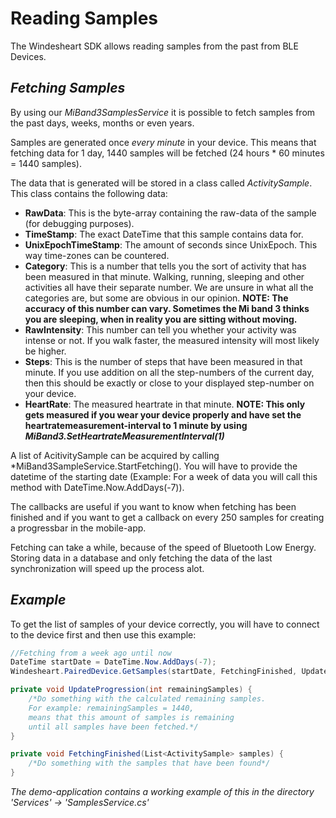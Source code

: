 # Reading Samples
The Windesheart SDK allows reading samples from the past from BLE Devices.

## *Fetching Samples*

By using our *MiBand3SamplesService* it is possible to fetch samples from the past days, weeks, months or even years.

Samples are generated once *every minute* in your device. This means that fetching data for 1 day, 1440 samples will be fetched (24 hours * 60 minutes = 1440 samples).

The data that is generated will be stored in a class called *ActivitySample*. This class contains the following data:

* **RawData**: This is the byte-array containing the raw-data of the sample (for debugging purposes).
* **TimeStamp**: The exact DateTime that this sample contains data for.
* **UnixEpochTimeStamp**: The amount of seconds since UnixEpoch. This way time-zones can be countered.
* **Category**: This is a number that tells you the sort of activity that has been measured in that minute. Walking, running, sleeping and other activities all have their separate number. We are unsure in what all the categories are, but some are obvious in our opinion. **NOTE: The accuracy of this number can vary. Sometimes the Mi band 3 thinks you are sleeping, when in reality you are sitting without moving.**
* **RawIntensity**: This number can tell you whether your activity was intense or not. If you walk faster, the measured intensity will most likely be higher.
* **Steps**: This is the number of steps that have been measured in that minute. If you use addition on all the step-numbers of the current day, then this should be exactly or close to your displayed step-number on your device.
* **HeartRate**: The measured heartrate in that minute. **NOTE: This only gets measured if you wear your device properly and have set the heartratemeasurement-interval to 1 minute by using *MiBand3.SetHeartrateMeasurementInterval(1)***

A list of AcitivitySample can be acquired by calling *MiBand3SampleService.StartFetching(). You will have to provide the datetime of the starting date (Example: For a week of data you will call this method with DateTime.Now.AddDays(-7)).

The callbacks are useful if you want to know when fetching has been finished and if you want to get a callback on every 250 samples for creating a progressbar in the mobile-app.

Fetching can take a while, because of the speed of Bluetooth Low Energy. Storing data in a database and only fetching the data of the last synchronization will speed up the process alot.

## *Example*

To get the list of samples of your device correctly, you will have to connect to the device first and then use this example:

```csharp
//Fetching from a week ago until now
DateTime startDate = DateTime.Now.AddDays(-7);
Windesheart.PairedDevice.GetSamples(startDate, FetchingFinished, UpdateProgression);

private void UpdateProgression(int remainingSamples) {
    /*Do something with the calculated remaining samples.
    For example: remainingSamples = 1440,
    means that this amount of samples is remaining
    until all samples have been fetched.*/
}

private void FetchingFinished(List<ActivitySample> samples) {
    /*Do something with the samples that have been found*/
}
```

*The demo-application contains a working example of this in the directory 'Services' -> 'SamplesService.cs'*

